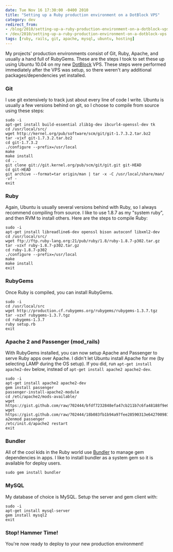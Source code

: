 ```yaml
---
date: Tue Nov 16 17:30:00 -0400 2010
title: "Setting up a Ruby production environment on a DotBlock VPS"
category: dev
redirect_from:
- /blog/2010/setting-up-a-ruby-production-environment-on-a-dotblock-vps.html
- /dev/2010/setting-up-a-ruby-production-environment-on-a-dotblock-vps.html
tags: [ruby, rails, git, apache, mysql, ubuntu, hosting]
---
```


My projects' production environments consist of Git, Ruby, Apache, and usually
a hand full of RubyGems. These are the steps I took to set these up using
Ubuntu 10.04 on my new [DotBlock](http://www.dotblock.com) VPS. These steps
were performed immediately after the VPS was setup, so there weren't any
additional packages/dependencies yet installed.

### Git

I use git extensively to track just about every line of code I write. Ubuntu
is usually a few versions behind on git, so I choose to compile from source
using these steps:

    sudo -i
    apt-get install build-essential zlib1g-dev ibcurl4-openssl-dev tk
    cd /usr/local/src/
    wget http://kernel.org/pub/software/scm/git/git-1.7.3.2.tar.bz2
    tar -vjxf git-1.7.3.2.tar.bz2
    cd git-1.7.3.2
    ./configure --prefix=/usr/local
    make
    make install
    cd ..
    git clone git://git.kernel.org/pub/scm/git/git.git git-HEAD
    cd git-HEAD
    git archive --format=tar origin/man | tar -x -C /usr/local/share/man/ -vf -
    exit


### Ruby

Again, Ubuntu is usually several versions behind with Ruby, so I always
recommend compiling from source. I like to use 1.8.7 as my "system ruby", and
then RVM to install others. Here are the steps to compile Ruby:

    sudo -i
    apt-get install libreadline6-dev openssl bison autoconf libxml2-dev
    cd /usr/local/src/
    wget ftp://ftp.ruby-lang.org:21/pub/ruby/1.8/ruby-1.8.7-p302.tar.gz
    tar -vzxf ruby-1.8.7-p302.tar.gz
    cd ruby-1.8.7-p302
    ./configure --prefix=/usr/local
    make
    make install
    exit


### RubyGems

Once Ruby is compiled, you can install RubyGems.

    sudo -i
    cd /usr/local/src
    wget http://production.cf.rubygems.org/rubygems/rubygems-1.3.7.tgz
    tar -vzxf rubygems-1.3.7.tgz
    cd rubygems-1.3.7
    ruby setup.rb
    exit


### Apache 2 and Passenger (mod_rails)

With RubyGems installed, you can now setup Apache and Passenger to serve Ruby
apps over Apache. I didn't let Ubuntu install Apache for me (by selecting LAMP
during the OS setup). If you did, run `apt-get install apache2-dev` below,
instead of `apt-get install apache2 apache2-dev`.

    sudo -i
    apt-get install apache2 apache2-dev
    gem install passenger
    passenger-install-apache2-module
    cd /etc/apache2/mods-available/
    wget https://gist.github.com/raw/702444/bfdf7232848efa47cb211b7c6fa48188f9e09898/passenger.load
    wget https://gist.github.com/raw/702444/18b083fb1b94a97fee28590313e642700981a57f/passenger.conf
    a2enmod passenger
    /etc/init.d/apache2 restart
    exit


### Bundler

All of the cool kids in the Ruby world use [Bundler](http://gembundler.com) to
manage gem dependencies in apps. I like to install bundler as a system gem so
it is available for deploy users.

    sudo gem install bundler


### MySQL

My database of choice is MySQL. Setup the server and gem client with:

    sudo -i
    apt-get install mysql-server
    gem install mysql2
    exit


### Stop! Hammer Time!

You're now ready to deploy to your new production environment!
